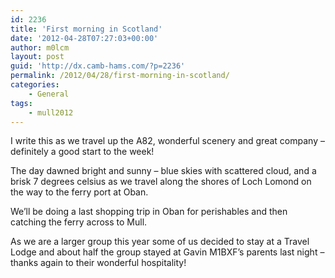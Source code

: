 ```yaml
---
id: 2236
title: 'First morning in Scotland'
date: '2012-04-28T07:27:03+00:00'
author: m0lcm
layout: post
guid: 'http://dx.camb-hams.com/?p=2236'
permalink: /2012/04/28/first-morning-in-scotland/
categories:
    - General
tags:
    - mull2012
---
```


I write this as we travel up the A82, wonderful scenery and great company – definitely a good start to the week!

The day dawned bright and sunny – blue skies with scattered cloud, and a brisk 7 degrees celsius as we travel along the shores of Loch Lomond on the way to the ferry port at Oban.

We’ll be doing a last shopping trip in Oban for perishables and then catching the ferry across to Mull.

As we are a larger group this year some of us decided to stay at a Travel Lodge and about half the group stayed at Gavin M1BXF’s parents last night – thanks again to their wonderful hospitality!